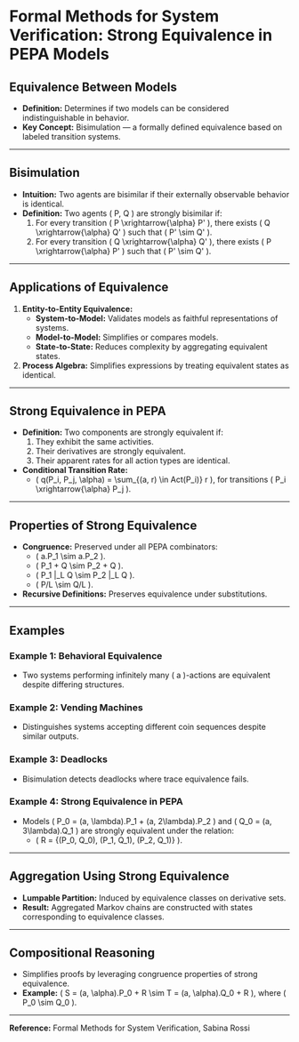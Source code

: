 # Formal Methods for System Verification: Strong Equivalence in PEPA Models

## Equivalence Between Models
- **Definition:** Determines if two models can be considered indistinguishable in behavior.
- **Key Concept:** Bisimulation — a formally defined equivalence based on labeled transition systems.

---

## Bisimulation
- **Intuition:** Two agents are bisimilar if their externally observable behavior is identical.
- **Definition:** Two agents \( P, Q \) are strongly bisimilar if:
  1. For every transition \( P \xrightarrow{\alpha} P' \), there exists \( Q \xrightarrow{\alpha} Q' \) such that \( P' \sim Q' \).
  2. For every transition \( Q \xrightarrow{\alpha} Q' \), there exists \( P \xrightarrow{\alpha} P' \) such that \( P' \sim Q' \).

---

## Applications of Equivalence
1. **Entity-to-Entity Equivalence:**
   - **System-to-Model:** Validates models as faithful representations of systems.
   - **Model-to-Model:** Simplifies or compares models.
   - **State-to-State:** Reduces complexity by aggregating equivalent states.
2. **Process Algebra:** Simplifies expressions by treating equivalent states as identical.

---

## Strong Equivalence in PEPA
- **Definition:** Two components are strongly equivalent if:
  1. They exhibit the same activities.
  2. Their derivatives are strongly equivalent.
  3. Their apparent rates for all action types are identical.
- **Conditional Transition Rate:**
  - \( q(P_i, P_j, \alpha) = \sum_{(a, r) \in Act(P_i)} r \), for transitions \( P_i \xrightarrow{\alpha} P_j \).

---

## Properties of Strong Equivalence
- **Congruence:** Preserved under all PEPA combinators:
  - \( a.P_1 \sim a.P_2 \).
  - \( P_1 + Q \sim P_2 + Q \).
  - \( P_1 \|_L Q \sim P_2 \|_L Q \).
  - \( P/L \sim Q/L \).
- **Recursive Definitions:** Preserves equivalence under substitutions.

---

## Examples
### Example 1: Behavioral Equivalence
- Two systems performing infinitely many \( a \)-actions are equivalent despite differing structures.

### Example 2: Vending Machines
- Distinguishes systems accepting different coin sequences despite similar outputs.

### Example 3: Deadlocks
- Bisimulation detects deadlocks where trace equivalence fails.

### Example 4: Strong Equivalence in PEPA
- Models \( P_0 = (a, \lambda).P_1 + (a, 2\lambda).P_2 \) and \( Q_0 = (a, 3\lambda).Q_1 \) are strongly equivalent under the relation:
  - \( R = \{(P_0, Q_0), (P_1, Q_1), (P_2, Q_1)\} \).

---

## Aggregation Using Strong Equivalence
- **Lumpable Partition:** Induced by equivalence classes on derivative sets.
- **Result:** Aggregated Markov chains are constructed with states corresponding to equivalence classes.

---

## Compositional Reasoning
- Simplifies proofs by leveraging congruence properties of strong equivalence.
- **Example:** \( S = (a, \alpha).P_0 + R \sim T = (a, \alpha).Q_0 + R \), where \( P_0 \sim Q_0 \).

---

**Reference:** Formal Methods for System Verification, Sabina Rossi
